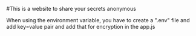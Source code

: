 #This is a website to share your secrets anonymous 

When using the environment variable, you have to create a ".env" file and add key=value pair and add that for encryption in the app.js

